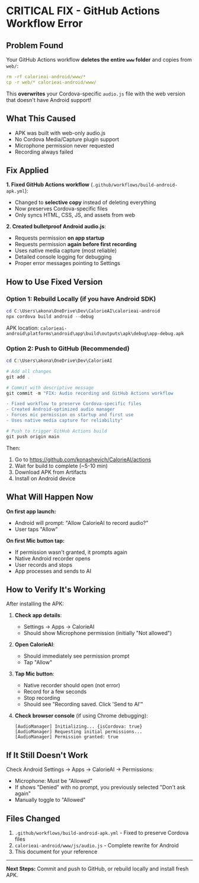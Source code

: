 # CRITICAL FIX - GitHub Actions Workflow Error

## Problem Found

Your GitHub Actions workflow **deletes the entire `www` folder** and copies from `web/`:

```yaml
rm -rf calorieai-android/www/*
cp -r web/* calorieai-android/www/
```

This **overwrites** your Cordova-specific `audio.js` file with the web version that doesn't have Android support!

## What This Caused

- APK was built with web-only audio.js
- No Cordova Media/Capture plugin support
- Microphone permission never requested
- Recording always failed

## Fix Applied

**1. Fixed GitHub Actions workflow** (`.github/workflows/build-android-apk.yml`):
   - Changed to **selective copy** instead of deleting everything
   - Now preserves Cordova-specific files
   - Only syncs HTML, CSS, JS, and assets from web

**2. Created bulletproof Android audio.js**:
   - Requests permission **on app startup**
   - Requests permission **again before first recording**
   - Uses native media capture (most reliable)
   - Detailed console logging for debugging
   - Proper error messages pointing to Settings

## How to Use Fixed Version

### Option 1: Rebuild Locally (if you have Android SDK)

```powershell
cd C:\Users\akona\OneDrive\Dev\CalorieAI\calorieai-android
npx cordova build android --debug
```

APK location:
`calorieai-android\platforms\android\app\build\outputs\apk\debug\app-debug.apk`

### Option 2: Push to GitHub (Recommended)

```powershell
cd C:\Users\akona\OneDrive\Dev\CalorieAI

# Add all changes
git add .

# Commit with descriptive message
git commit -m "FIX: Audio recording and GitHub Actions workflow

- Fixed workflow to preserve Cordova-specific files
- Created Android-optimized audio manager
- Forces mic permission on startup and first use
- Uses native media capture for reliability"

# Push to trigger GitHub Actions build
git push origin main
```

Then:
1. Go to https://github.com/konashevich/CalorieAI/actions
2. Wait for build to complete (~5-10 min)
3. Download APK from Artifacts
4. Install on Android device

## What Will Happen Now

**On first app launch:**
- Android will prompt: "Allow CalorieAI to record audio?"
- User taps "Allow"

**On first Mic button tap:**
- If permission wasn't granted, it prompts again
- Native Android recorder opens
- User records and stops
- App processes and sends to AI

## How to Verify It's Working

After installing the APK:

1. **Check app details**:
   - Settings → Apps → CalorieAI
   - Should show Microphone permission (initially "Not allowed")

2. **Open CalorieAI**:
   - Should immediately see permission prompt
   - Tap "Allow"

3. **Tap Mic button**:
   - Native recorder should open (not error)
   - Record for a few seconds
   - Stop recording
   - Should see "Recording saved. Click 'Send to AI'"

4. **Check browser console** (if using Chrome debugging):
   ```
   [AudioManager] Initializing... {isCordova: true}
   [AudioManager] Requesting initial permissions...
   [AudioManager] Permission granted: true
   ```

## If It Still Doesn't Work

Check Android Settings → Apps → CalorieAI → Permissions:
- Microphone: Must be "Allowed"
- If shows "Denied" with no prompt, you previously selected "Don't ask again"
- Manually toggle to "Allowed"

## Files Changed

1. `.github/workflows/build-android-apk.yml` - Fixed to preserve Cordova files
2. `calorieai-android/www/js/audio.js` - Complete rewrite for Android
3. This document for your reference

---

**Next Steps:** Commit and push to GitHub, or rebuild locally and install fresh APK.
